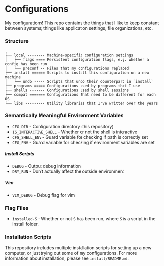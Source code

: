 # Configurations
My configurations! This repo contains the things that I like to keep constant
between systems; things like application settings, file organizations, etc.

### Structure

```
.
├── local -------- Machine-specific configuration settings
│   ├── flags ==== Persistent configuration flags, e.g. whether a config has been run
│   └── preconf -- Files that my configurations replaced
├── install ====== Scripts to install this configuration on a new machine
│   └── undo ----- Scripts that undo their counterpart in `install`
├── programs ===== Configurations used by programs that I use
├── shells ------- Configurations used by shell sessions
├── compat ======= Configurations that need to be different for each OS
└── libs --------- Utility libraries that I've written over the years
```

### Semantically Meaningful Environment Variables

- `CFG_DIR` - Configuration directory (this repository)
- `IS_INTERACTIVE_SHELL` - Whether or not the shell is interactive
- `CFG_SHELL_ENV` - Guard variable for checking if path is correctly set
- `CFG_ENV` - Guard variable for checking if environment variables are set

##### Install Scripts
- `DEBUG` - Output debug information
- `DRY_RUN` - Don't actually affect the outside environment

##### Vim
- `VIM_DEBUG` - Debug flag for vim

### Flag Files
- `installed-S` - Whether or not `S` has been run, where `S` is a script in the
  install folder.

### Installation Scripts
This repository includes multiple installation scripts for setting up a new computer,
or just trying out some of my configurations. For more information about installation,
please see `install/README.md`.
